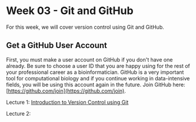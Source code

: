 # Week 03 - Git and GitHub

For this week, we will cover version control using Git and GitHub.

## Get a GitHub User Account

First, you must make a user account on GitHub if you don't have one already. Be sure to choose a user ID that you are happy using for the rest of your professional career as a bioinformatician. GitHub is a very important tool for computational biology and if you continue working in data-intensive fields, you will be using this account again in the future. Join GitHub here:
[https://github.com/join](https://github.com/join).

Lecture 1: [Introduction to Version Control using Git](https://eeob-biodata.github.io/BCB546X-Fall2017/Week_03/lecture_6Sep-TAH.html#1)

Lecture 2: 
